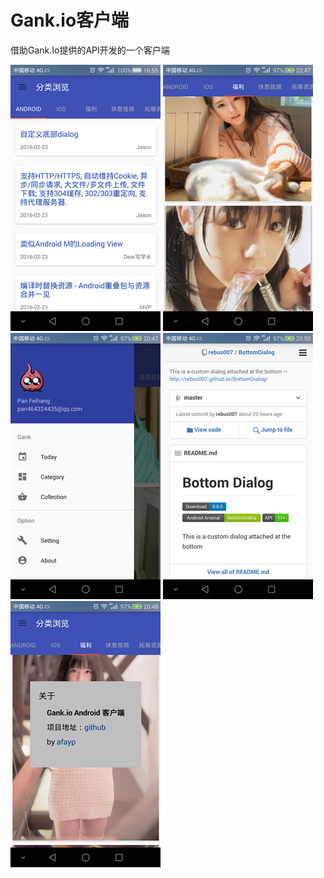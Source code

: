 # Gank.io客户端
借助Gank.Io提供的API开发的一个客户端

![](https://github.com/afayp/Gank/raw/master/screenshorts/s1.png)
![](https://github.com/afayp/Gank/raw/master/screenshorts/s2.png)
![](https://github.com/afayp/Gank/raw/master/screenshorts/s3.png)
![](https://github.com/afayp/Gank/raw/master/screenshorts/s4.png)
![](https://github.com/afayp/Gank/raw/master/screenshorts/s5.png)
